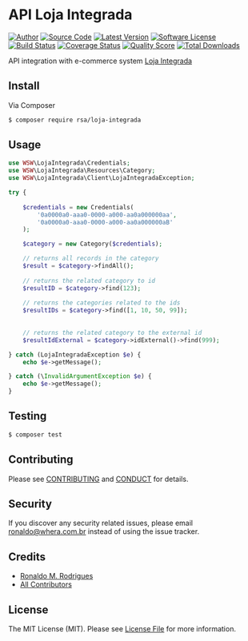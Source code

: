 # API Loja Integrada

[![Author](http://img.shields.io/badge/author-@wheraa-blue.svg?style=flat-square)](https://twitter.com/Wheraa)
[![Source Code](https://img.shields.io/badge/source-whera/LojaIntegrada-blue.svg?style=flat-square)](https://github.com/whera/LojaIntegrada/)
[![Latest Version](https://img.shields.io/github/release/whera/LojaIntegrada.svg?style=flat-square)](https://github.com/whera/LojaIntegrada/releases)
[![Software License](https://img.shields.io/badge/license-MIT-brightgreen.svg?style=flat-square)](LICENSE.md)
[![Build Status](https://img.shields.io/travis/whera/LojaIntegrada/master.svg?style=flat-square)](https://travis-ci.org/whera/LojaIntegrada)
[![Coverage Status](https://img.shields.io/scrutinizer/coverage/g/whera/LojaIntegrada.svg?style=flat-square)](https://scrutinizer-ci.com/g/whera/LojaIntegrada/code-structure)
[![Quality Score](https://img.shields.io/scrutinizer/g/whera/LojaIntegrada.svg?style=flat-square)](https://scrutinizer-ci.com/g/whera/LojaIntegrada)
[![Total Downloads](https://img.shields.io/packagist/dt/wsw/loja-integrada.svg?style=flat-square)](https://packagist.org/packages/wsw/loja-integrada)

API integration with e-commerce system [Loja Integrada](https://lojaintegrada.com.br/)

## Install

Via Composer

``` bash
$ composer require rsa/loja-integrada
```

## Usage

``` php
use WSW\LojaIntegrada\Credentials;
use WSW\LojaIntegrada\Resources\Category;
use WSW\LojaIntegrada\Client\LojaIntegradaException;

try {
 
    $credentials = new Credentials(
        '0a0000a0-aaa0-0000-a000-aa0a000000aa',
        '0a0000a0-aaa0-0000-a000-aa0a000000aB'
    );

    $category = new Category($credentials);

    // returns all records in the category
    $result = $category->findAll();
    
    // returns the related category to id
    $resultID = $category->find(123);
    
    // returns the categories related to the ids
    $resultIDs = $category->find([1, 10, 50, 99]);
    
    
    // returns the related category to the external id
    $resultIdExternal = $category->idExternal()->find(999);

} catch (LojaIntegradaException $e) {
    echo $e->getMessage();

} catch (\InvalidArgumentException $e) {
    echo $e->getMessage();
}

```

## Testing

``` bash
$ composer test
```

## Contributing

Please see [CONTRIBUTING](CONTRIBUTING.md) and [CONDUCT](CONDUCT.md) for details.

## Security

If you discover any security related issues, please email ronaldo@whera.com.br instead of using the issue tracker.

## Credits

- [Ronaldo M. Rodrigues][link-author]
- [All Contributors][link-contributors]

## License

The MIT License (MIT). Please see [License File](LICENSE.md) for more information.

[link-author]: https://twitter.com/Wheraa
[link-contributors]: ../../contributors
